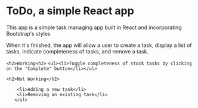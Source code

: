 <h1>ToDo, a simple React app</h1>
This app is a simple task managing app built in React and incorporating Bootstrap's styles

When it's finished, the app will allow a user to create a task, display a list of tasks,
indicate completeness of tasks, and remove a task.

``<h2>Working<h2>``
``<ul><li>Toggle completeness of stock tasks by clicking on the "Complete" button</li></ul>``

``<h2>Not Working</h2>``
```<ul>
    <li>Adding a new task</li>
    <li>Removing an existing task</li>
   </ul>
```
